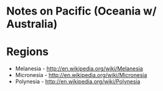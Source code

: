# Notes on Pacific (Oceania w/ Australia)


Regions
=======

- Melanesia  - <http://en.wikipedia.org/wiki/Melanesia>
- Micronesia - <http://en.wikipedia.org/wiki/Micronesia>
- Polynesia  - <http://en.wikipedia.org/wiki/Polynesia>

